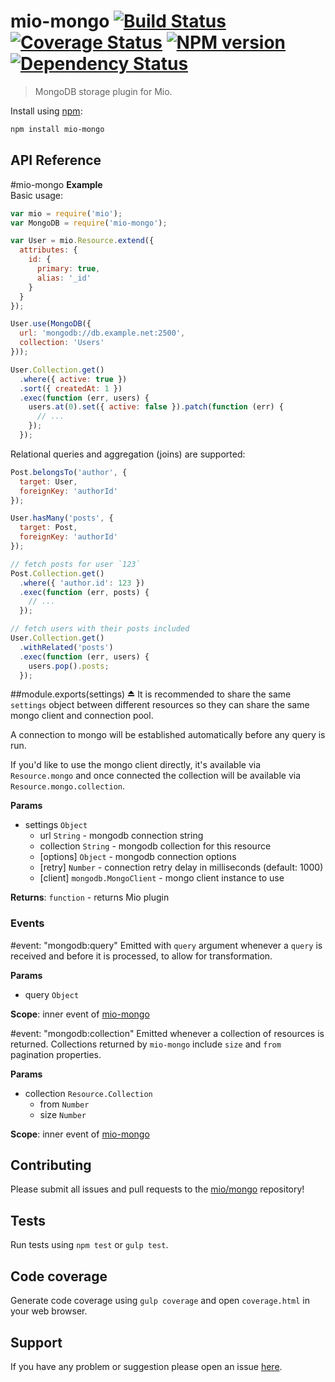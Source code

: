 # mio-mongo [![Build Status](http://img.shields.io/travis/mio/mongo.svg?style=flat)](http://travis-ci.org/mio/mongo) [![Coverage Status](https://img.shields.io/coveralls/mio/mongo.svg?style=flat)](https://coveralls.io/r/mio/mongo?branch=master) [![NPM version](http://img.shields.io/npm/v/mio-mongo.svg?style=flat)](https://www.npmjs.org/package/mio-mongo) [![Dependency Status](http://img.shields.io/david/mio/mongo.svg?style=flat)](https://david-dm.org/mio/mongo)

> MongoDB storage plugin for Mio.

Install using [npm](https://www.npmjs.org/):

```sh
npm install mio-mongo
```

## API Reference

<a name="module_mio-mongo"></a>
#mio-mongo
**Example**  
Basic usage:

```javascript
var mio = require('mio');
var MongoDB = require('mio-mongo');

var User = mio.Resource.extend({
  attributes: {
    id: {
      primary: true,
      alias: '_id'
    }
  }
});

User.use(MongoDB({
  url: 'mongodb://db.example.net:2500',
  collection: 'Users'
}));

User.Collection.get()
  .where({ active: true })
  .sort({ createdAt: 1 })
  .exec(function (err, users) {
    users.at(0).set({ active: false }).patch(function (err) {
      // ...
    });
  });
```

Relational queries and aggregation (joins) are supported:

```javascript
Post.belongsTo('author', {
  target: User,
  foreignKey: 'authorId'
});

User.hasMany('posts', {
  target: Post,
  foreignKey: 'authorId'
});

// fetch posts for user `123`
Post.Collection.get()
  .where({ 'author.id': 123 })
  .exec(function (err, posts) {
    // ...
  });

// fetch users with their posts included
User.Collection.get()
  .withRelated('posts')
  .exec(function (err, users) {
    users.pop().posts;
  });
```

<a name="exp_module_mio-mongo"></a>
##module.exports(settings) ⏏
It is recommended to share the same `settings` object between different
resources so they can share the same mongo client and connection pool.

A connection to mongo will be established automatically before any query is
run.

If you'd like to use the mongo client directly, it's available via
`Resource.mongo` and once connected the collection will be available via
`Resource.mongo.collection`.

**Params**

- settings `Object`  
  - url `String` - mongodb connection string  
  - collection `String` - mongodb collection for this resource  
  - \[options\] `Object` - mongodb connection options  
  - \[retry\] `Number` - connection retry delay in milliseconds
(default: 1000)  
  - \[client\] `mongodb.MongoClient` - mongo client instance to use  

**Returns**: `function` - returns Mio plugin  


### Events

<a name="module_mio-mongo..mongodb_query"></a>
#event: "mongodb:query"
Emitted with `query` argument whenever a `query` is received and before it
is processed, to allow for transformation.

**Params**

- query `Object`  

**Scope**: inner event of [mio-mongo](#module_mio-mongo)  

<a name="module_mio-mongo..mongodb_collection"></a>
#event: "mongodb:collection"
Emitted whenever a collection of resources is returned. Collections returned
by `mio-mongo` include `size` and `from` pagination properties.

**Params**

- collection `Resource.Collection`  
  - from `Number`  
  - size `Number`  

**Scope**: inner event of [mio-mongo](#module_mio-mongo)  


## Contributing

Please submit all issues and pull requests to the [mio/mongo](http://github.com/mio/mongo) repository!

## Tests

Run tests using `npm test` or `gulp test`.

## Code coverage

Generate code coverage using `gulp coverage` and open `coverage.html` in your
web browser.

## Support

If you have any problem or suggestion please open an issue [here](https://github.com/mio/mongo/issues).
